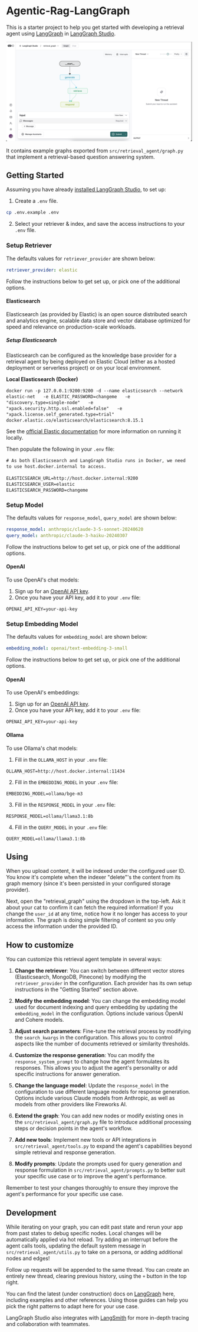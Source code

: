 # Agentic-Rag-LangGraph

This is a starter project to help you get started with developing a retrieval agent using [LangGraph](https://github.com/langchain-ai/langgraph) in [LangGraph Studio](https://github.com/langchain-ai/langgraph-studio).

![Graph view in LangGraph studio UI](./static/studio_ui.png)

It contains example graphs exported from `src/retrieval_agent/graph.py` that implement a retrieval-based question answering system.

## Getting Started

Assuming you have already [installed LangGraph Studio](https://github.com/langchain-ai/langgraph-studio?tab=readme-ov-file#download), to set up:

1. Create a `.env` file.

```bash
cp .env.example .env
```

2. Select your retriever & index, and save the access instructions to your `.env` file.

<!--
Setup instruction auto-generated by `langgraph template lock`. DO NOT EDIT MANUALLY.
-->

### Setup Retriever

The defaults values for `retriever_provider` are shown below:

```yaml
retriever_provider: elastic
```

Follow the instructions below to get set up, or pick one of the additional options.

#### Elasticsearch

Elasticsearch (as provided by Elastic) is an open source distributed search and analytics engine, scalable data store and vector database optimized for speed and relevance on production-scale workloads.

##### Setup Elasticsearch
Elasticsearch can be configured as the knowledge base provider for a retrieval agent by being deployed on Elastic Cloud (either as a hosted deployment or serverless project) or on your local environment.

**Local Elasticsearch (Docker)**

```
docker run -p 127.0.0.1:9200:9200 -d --name elasticsearch --network elastic-net   -e ELASTIC_PASSWORD=changeme   -e "discovery.type=single-node"   -e "xpack.security.http.ssl.enabled=false"   -e "xpack.license.self_generated.type=trial"   docker.elastic.co/elasticsearch/elasticsearch:8.15.1
```

See the [official Elastic documentation](https://www.elastic.co/guide/en/elasticsearch/reference/current/run-elasticsearch-locally.html) for more information on running it locally.

Then populate the following in your `.env` file:

```
# As both Elasticsearch and LangGraph Studio runs in Docker, we need to use host.docker.internal to access.

ELASTICSEARCH_URL=http://host.docker.internal:9200
ELASTICSEARCH_USER=elastic
ELASTICSEARCH_PASSWORD=changeme
```


### Setup Model

The defaults values for `response_model`, `query_model` are shown below:

```yaml
response_model: anthropic/claude-3-5-sonnet-20240620
query_model: anthropic/claude-3-haiku-20240307
```

Follow the instructions below to get set up, or pick one of the additional options.

#### OpenAI

To use OpenAI's chat models:

1. Sign up for an [OpenAI API key](https://platform.openai.com/signup).
2. Once you have your API key, add it to your `.env` file:
```
OPENAI_API_KEY=your-api-key
```

### Setup Embedding Model

The defaults values for `embedding_model` are shown below:

```yaml
embedding_model: openai/text-embedding-3-small
```

Follow the instructions below to get set up, or pick one of the additional options.

#### OpenAI

To use OpenAI's embeddings:

1. Sign up for an [OpenAI API key](https://platform.openai.com/signup).
2. Once you have your API key, add it to your `.env` file:
```
OPENAI_API_KEY=your-api-key
```
#### Ollama

To use Ollama's chat models:

1. Fill in the `OLLAMA_HOST` in your `.env` file:
```
OLLAMA_HOST=http://host.docker.internal:11434
```
2. Fill in the `EMBEDDING_MODEL` in your `.env` file:
```
EMBEDDING_MODEL=ollama/bge-m3 
```
3. Fill in the `RESPONSE_MODEL` in your `.env` file:
```
RESPONSE_MODEL=ollama/llama3.1:8b
```
4. Fill in the `QUERY_MODEL` in your `.env` file:
```
QUERY_MODEL=ollama/llama3.1:8b
```

<!--
End setup instructions
-->

## Using

When you upload content, it will be indexed under the configured user ID. You know it's complete when the indexer "delete"'s the content from its graph memory (since it's been persisted in your configured storage provider).

Next, open the "retrieval_graph" using the dropdown in the top-left. Ask it about your cat to confirm it can fetch the required information! If you change the `user_id` at any time, notice how it no longer has access to your information. The graph is doing simple filtering of content so you only access the information under the provided ID.

## How to customize

You can customize this retrieval agent template in several ways:

1. **Change the retriever**: You can switch between different vector stores (Elasticsearch, MongoDB, Pinecone) by modifying the `retriever_provider` in the configuration. Each provider has its own setup instructions in the "Getting Started" section above.

2. **Modify the embedding model**: You can change the embedding model used for document indexing and query embedding by updating the `embedding_model` in the configuration. Options include various OpenAI and Cohere models.

3. **Adjust search parameters**: Fine-tune the retrieval process by modifying the `search_kwargs` in the configuration. This allows you to control aspects like the number of documents retrieved or similarity thresholds.

4. **Customize the response generation**: You can modify the `response_system_prompt` to change how the agent formulates its responses. This allows you to adjust the agent's personality or add specific instructions for answer generation.

5. **Change the language model**: Update the `response_model` in the configuration to use different language models for response generation. Options include various Claude models from Anthropic, as well as models from other providers like Fireworks AI.

6. **Extend the graph**: You can add new nodes or modify existing ones in the `src/retrieval_agent/graph.py` file to introduce additional processing steps or decision points in the agent's workflow.

7. **Add new tools**: Implement new tools or API integrations in `src/retrieval_agent/tools.py` to expand the agent's capabilities beyond simple retrieval and response generation.

8. **Modify prompts**: Update the prompts used for query generation and response formulation in `src/retrieval_agent/prompts.py` to better suit your specific use case or to improve the agent's performance.

Remember to test your changes thoroughly to ensure they improve the agent's performance for your specific use case.

## Development

While iterating on your graph, you can edit past state and rerun your app from past states to debug specific nodes. Local changes will be automatically applied via hot reload. Try adding an interrupt before the agent calls tools, updating the default system message in `src/retrieval_agent/utils.py` to take on a persona, or adding additional nodes and edges!

Follow up requests will be appended to the same thread. You can create an entirely new thread, clearing previous history, using the `+` button in the top right.

You can find the latest (under construction) docs on [LangGraph](https://github.com/langchain-ai/langgraph) here, including examples and other references. Using those guides can help you pick the right patterns to adapt here for your use case.

LangGraph Studio also integrates with [LangSmith](https://smith.langchain.com/) for more in-depth tracing and collaboration with teammates.

